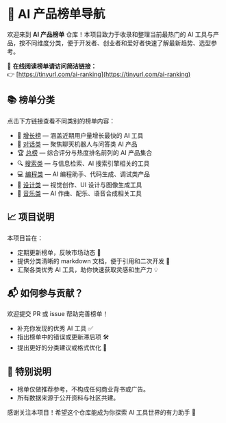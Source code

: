 # 🌟 AI 产品榜单导航

欢迎来到 **AI 产品榜单** 仓库！本项目致力于收录和整理当前最热门的 AI 工具与产品，按不同维度分类，便于开发者、创业者和爱好者快速了解最新趋势、选型参考。

📌 **在线阅读榜单请访问简洁链接：**  
👉 [https://tinyurl.com/ai-ranking](https://tinyurl.com/ai-ranking)



## 📚 榜单分类

点击下方链接查看不同类别的榜单内容：

- 🚀 [增长榜](./增长榜.md) — 涵盖近期用户量增长最快的 AI 工具  
- 💬 [对话类](./对话类.md) — 聚焦聊天机器人与问答类 AI 产品  
- 🏆 [总榜](./总榜.md) — 综合评分与热度排名前列的 AI 产品集合  
- 🔍 [搜索类](./搜索类.md) — 与信息检索、AI 搜索引擎相关的工具  
- 💻 [编程类](./编程类.md) — AI 编程助手、代码生成、调试类产品  
- 🎨 [设计类](./设计类.md) — 视觉创作、UI 设计与图像生成工具  
- 🎵 [音乐类](./音乐类.md) — AI 作曲、配乐、语音合成相关工具  



## 📈 项目说明

本项目旨在：

- 定期更新榜单，反映市场动态 🔁  
- 提供分类清晰的 markdown 文档，便于引用和二次开发 🧩  
- 汇聚各类优秀 AI 工具，助你快速获取灵感和生产力 💡  



## 📬 如何参与贡献？

欢迎提交 PR 或 issue 帮助完善榜单！

- 补充你发现的优秀 AI 工具 ✅  
- 指出榜单中的错误或更新滞后项 🛠️  
- 提出更好的分类建议或格式优化 💬  



## 🧠 特别说明

- 榜单仅做推荐参考，不构成任何商业背书或广告。  
- 所有数据来源于公开资料与社区共建。  




感谢关注本项目！希望这个仓库能成为你探索 AI 工具世界的有力助手 🚀
